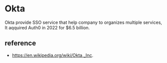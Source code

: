 # Okta

Okta provide SSO service that help company to organizes multiple services, 
It aqquired Auth0 in 2022 for $6.5 billion.

## reference

* https://en.wikipedia.org/wiki/Okta,_Inc.
